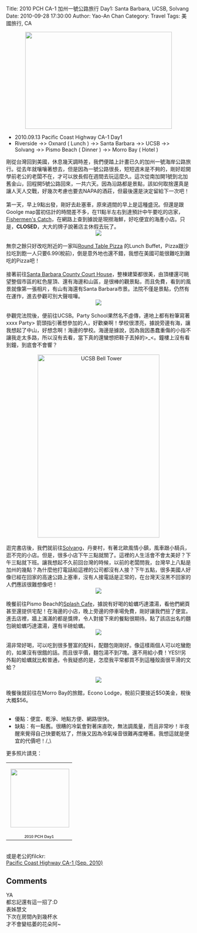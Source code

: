 Title: 2010 PCH CA-1 加州一號公路旅行 Day1: Santa Barbara, UCSB, Solvang
Date: 2010-09-28 17:30:00
Author: Yao-An Chan
Category: Travel
Tags: 美國旅行, CA


<div class='post'>
<div class="separator" style="clear: both; text-align: center;"><a href="http://1.bp.blogspot.com/_mvtDPM7iODU/TKIwc3RkQCI/AAAAAAAAI-s/yiTSXRt3xfU/s1600/4989265134_381e19b674.jpg" imageanchor="1" style="margin-left: 1em; margin-right: 1em;"><img border="0" height="265" src="http://1.bp.blogspot.com/_mvtDPM7iODU/TKIwc3RkQCI/AAAAAAAAI-s/yiTSXRt3xfU/s400/4989265134_381e19b674.jpg" width="400" /></a></div><ul><li>2010.09.13&nbsp;Pacific Coast Highway CA-1 Day1</li><li>Riverside -&gt;&gt; Oxnard ( Lunch ) -&gt;&gt; Santa Barbara -&gt;&gt; UCSB -&gt;&gt; Solvang&nbsp;-&gt;&gt; Pismo Beach ( Dinner ) -&gt;&gt; Morro Bay ( Hotel )</li></ul>剛從台灣回到美國，休息幾天調時差，我們便踏上計畫已久的加州一號海岸公路旅行。從去年就嚷嚷著想去，但是因為一號公路很長，短短週末是不夠的，剛好趁開學前老公的老闆不在，才可以放長假在週間去玩這麼久。這次從南加開1號到北加舊金山，回程開5號公路回來，一共六天。因為沿路都是景點，該如何取捨還真是讓人天人交戰，好幾次考慮也要去NAPA的酒莊，但最後還是決定留給下一次吧！<br /><br />第一天，早上9點出發，剛好去赴塞車，原來週間的早上是這種盛況。但還是跟Goolge map當初估計的時間差不多，在11點半左右到達預計中午要吃的店家，<a href="http://fishermenscatch.com/">Fishermen's Catch</a>，在網路上查到據說是現撈海鮮，好吃便宜的海產小店。只是，<b>CLOSED</b>，大大的牌子說著店主休假去玩了。<br /><div class="separator" style="clear: both; text-align: center;"><a href="http://picasaweb.google.com/lh/photo/f4YNpBHXzDsW3VjGWymEOQ?feat=embedwebsite" style="margin-left: 1em; margin-right: 1em;"><img src="http://lh6.ggpht.com/_mvtDPM7iODU/TI8O_1LXkmI/AAAAAAAAIdE/5Xotcr_Pyis/s400/P1000219.jpg" /></a></div><div style="text-align: center;"><br /></div><div style="margin-bottom: 0px; margin-left: 0px; margin-right: 0px; margin-top: 0px;">無奈之餘只好改吃附近的一家叫<a href="http://www.roundtablepizza.com/rtp/hi/">Round Table Pizza</a>&nbsp;的Lunch Buffet，Pizza跟沙拉吃到飽一人只要6.99(稅前)，倒是意外地也還不錯，我想在美國可能很難吃到難吃的Pizza吧！</div><br />接著前往<a href="http://www.santabarbaracourthouse.org/sbch/default.htm">Santa Barbara County Court House</a>，整棟建築都很美，由頂樓還可眺望整個市區的紅色屋頂、還有海邊和山區，是很棒的觀景點，而且免費，看到的風景就像第一張相片，有山有海還有Santa Barbara市景。法院不僅是景點，仍然有在運作，進去參觀可別大聲喧嘩。<br /><div class="separator" style="clear: both; text-align: center;"><a href="http://picasaweb.google.com/lh/photo/n7CMxwfpfG38nAn6M0R2Ng?feat=embedwebsite" style="margin-left: 1em; margin-right: 1em;"><img src="http://lh6.ggpht.com/_mvtDPM7iODU/TI8PQn4IbRI/AAAAAAAAIdw/Nh5a-yKsWqI/s400/P1000234.jpg" /></a></div><div style="text-align: center;"><br /></div>參觀完法院後，便前往UCSB。Party School果然名不虛傳，連地上都有粉筆寫著xxxx Party&gt; 箭頭指引著想參加的人，好歡樂啊！學校很漂亮，據說旁邊有海，讓我想起了中山，好想念啊！海邊的學校。海邊是據說，因為我因愚蠢重傷的小指不讓我走太多路，所以沒有去看，當下真的還蠻想把鞋子丟掉的&gt;_&lt;。鐘樓上沒有看到鐘，到底會不會響？<br /><br /><div class="separator" style="clear: both; text-align: center;"><a href="http://www.flickr.com/photos/xavierweathertoplai/4988612333/" style="margin-left: 1em; margin-right: 1em;" title="UCSB Bell Tower by PHoytsoics, on Flickr"><img alt="UCSB Bell Tower" height="500" src="http://farm5.static.flickr.com/4127/4988612333_11d749de48.jpg" width="332" /></a></div><br />逛完書店後，我們就前往<a href="http://www.solvangusa.com/">Solvang</a>，丹麥村，有著北歐風情小鎮，風車跟小騎兵，逛不完的小店。但是，很多小店下午三點就關了。這裡的人生活會不會太美好？下午三點就下班。讓我想起不久前回台灣的時候，以前的老闆問我，台灣早上八點是加州的幾點？為什麼他打電話給這裡的公司都沒有人接？下午五點，很多美國人好像已經在回家的高速公路上塞車，沒有人接電話是正常的，在台灣天沒黑不回家的人們應該很難想像吧！<br /><div class="separator" style="clear: both; text-align: center;"><a href="http://picasaweb.google.com/lh/photo/7CAbXORyMIzY_A9U0Y5M3w?feat=embedwebsite" style="margin-left: 1em; margin-right: 1em;"><img src="http://lh4.ggpht.com/_mvtDPM7iODU/TI8PgfbLakI/AAAAAAAAIec/_o2IIhqy5Gs/s400/P1000251.jpg" /></a></div><div style="text-align: center;"><br /></div>晚餐前往Pismo Beach的<a href="http://splashcafe.com/">Splash Cafe</a>，據說有好喝的蛤蠣巧達濃湯，看他們網頁甚至還提供宅配！在海邊的小店，晚上旁邊的停車場免費，剛好讓我們撿了便宜。進去店裡，牆上滿滿的都是獎牌，令人對接下來的餐點很期待。點了該店出名的麵包碗蛤蠣巧達濃湯，還有半磅蛤蠣。<br /><div class="separator" style="clear: both; text-align: center;"><a href="http://picasaweb.google.com/lh/photo/8miqoF14hUlNbi4MZJGmtA?feat=embedwebsite" style="margin-left: 1em; margin-right: 1em;"><img src="http://lh5.ggpht.com/_mvtDPM7iODU/TI8Pmn8j7PI/AAAAAAAAIe0/24YptSgylLU/s400/P1000258.jpg" /></a></div><div style="text-align: center;"><br /></div>湯非常好喝，可以吃到很多豐富的配料，配麵包剛剛好。像這樣兩個人可以吃蠻飽的，如果沒有很餓的話。而且很平價，麵包湯不到7塊。還不用給小費！YES!!另外點的蛤蠣就比較普通，令我疑惑的是，怎麼我平常都買不到這種殼面很平滑的文蛤？<br /><div><br /></div><div class="separator" style="clear: both; text-align: center;"><a href="http://picasaweb.google.com/lh/photo/eoFy0kUobrcjPthFu7vrew?feat=embedwebsite" style="margin-left: 1em; margin-right: 1em;"><img src="http://lh4.ggpht.com/_mvtDPM7iODU/TI8Pqa6_VbI/AAAAAAAAIfE/dAar-kga1Zc/s400/P1000266.jpg" /></a></div><br />晚餐後就前往在Morro Bay的旅館，Econo Lodge，稅前只要接近$50美金，稅後大概$56。<br /><br /><ul><li>優點：便宜、乾淨、地點方便、網路很快。</li><li>缺點：有一點舊。很糟的冷氣會對著床直吹，無法調風量，而且非常吵！半夜醒來覺得自己快要乾枯了，然後又因為冷氣噪音很難再度睡著。我想這就是便宜的代價吧！/_\</li></ul>更多照片請見：<br /><table style="width:194px;"><tr><td align="center" style="height:194px;background:url(http://picasaweb.google.com/s/c/transparent_album_background.gif) no-repeat left"><a href="http://picasaweb.google.com/yaoanchan/2010PCHDay1?feat=embedwebsite"><img src="http://lh6.ggpht.com/_mvtDPM7iODU/TI8O7EsrxHE/AAAAAAAAIhM/KRjkWBU3bY4/s160-c/2010PCHDay1.jpg" width="160" height="160" style="margin:1px 0 0 4px;"></a></td></tr><tr><td style="text-align:center;font-family:arial,sans-serif;font-size:11px"><a href="http://picasaweb.google.com/yaoanchan/2010PCHDay1?feat=embedwebsite" style="color:#4D4D4D;font-weight:bold;text-decoration:none;">2010 PCH Day1</a></td></tr></table><br />或是老公的filckr:<br /><a href="http://www.flickr.com/photos/xavierweathertoplai/collections/72157624842372767/">Pacific Coast Highway CA-1 (Sep. 2010)</a></div>
<h2>Comments</h2>
<div class='comments'>
<div class='comment'>
<div class='author'>YA</div>
<div class='content'>
都忘記還有這一招了:D</div>
</div>
<div class='comment'>
<div class='author'>表姊慧文</div>
<div class='content'>
下次在房間內到幾杯水<br />才不會變枯萎的花朵阿~</div>
</div>
</div>
